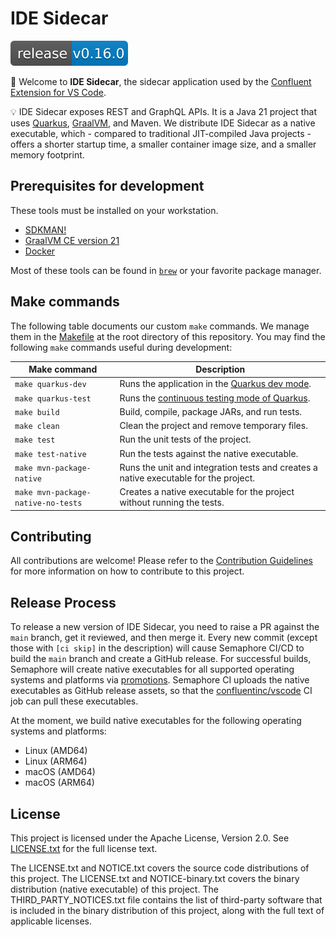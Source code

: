 # IDE Sidecar 

![Release](release.svg) 

👋 Welcome to **IDE Sidecar**, the sidecar application used by
the [Confluent Extension for VS Code](https://github.com/confluentinc/vscode).

💡 IDE Sidecar exposes REST and GraphQL APIs.
It is a Java 21 project that uses [Quarkus](https://quarkus.io), [GraalVM](https://www.graalvm.org/), and
Maven. We distribute IDE Sidecar as a native executable, which - compared to traditional
JIT-compiled Java projects - offers a shorter startup time, a smaller container image size,
and a smaller memory footprint.

## Prerequisites for development

These tools must be installed on your workstation.

* [SDKMAN!](https://sdkman.io/)
* [GraalVM CE version 21](https://www.graalvm.org/)
* [Docker](https://www.docker.com/get-started)

Most of these tools can be found in [`brew`](https://brew.sh/) or your favorite package manager.

## Make commands

The following table documents our custom `make` commands. We manage them in the
[Makefile](./Makefile) at the root directory of this repository.
You may find the following `make` commands useful during development:

| Make command       | Description                                   |
|--------------------|-----------------------------------------------|
| `make quarkus-dev`  | Runs the application in the [Quarkus dev mode](https://quarkus.io/guides/getting-started#development-mode).                                                                                                                                                         |
| `make quarkus-test` | Runs the [continuous testing mode of Quarkus](https://quarkus.io/guides/continuous-testing#continuous-testing-without-dev-mode).                                                                                                                                    |
| `make build`       | Build, compile, package JARs, and run tests.  |
| `make clean`       | Clean the project and remove temporary files. |
| `make test`        | Run the unit tests of the project.            |
| `make test-native` | Run the tests against the native executable.  |
| `make mvn-package-native`                | Runs the unit and integration tests and creates a native executable for the project.                                                                                                                                |
| `make mvn-package-native-no-tests`       | Creates a native executable for the project without running the tests.                                                                                                                                              |

## Contributing

All contributions are welcome! Please refer to the [Contribution Guidelines](CONTRIBUTING.md) for more information
on how to contribute to this project.

## Release Process

To release a new version of IDE Sidecar, you need to raise a PR against the `main` branch,
get it reviewed, and then merge it. Every new commit (except those with `[ci skip]` in the
description) will cause Semaphore CI/CD to build the `main` branch and create a GitHub release. For successful builds,
Semaphore will create native executables for all supported operating systems and platforms via
[promotions](https://github.com/confluentinc/ide-sidecar/blob/main/.semaphore/semaphore.yml#L78).
Semaphore CI uploads the native executables as GitHub release assets, so that the 
[confluentinc/vscode](https://github.com/confluentinc/vscode) CI job can pull these executables.

At the moment, we build native executables for the following operating systems and platforms:

* Linux (AMD64)
* Linux (ARM64)
* macOS (AMD64)
* macOS (ARM64)

## License

This project is licensed under the Apache License, Version 2.0. See [LICENSE.txt](./LICENSE.txt) for the full license text.

The LICENSE.txt and NOTICE.txt covers the source code distributions of this project. 
The LICENSE.txt and NOTICE-binary.txt covers the binary distribution (native executable) of this project. 
The THIRD_PARTY_NOTICES.txt file contains the list of third-party software that is included in the 
binary distribution of this project, along with the full text of applicable licenses.
